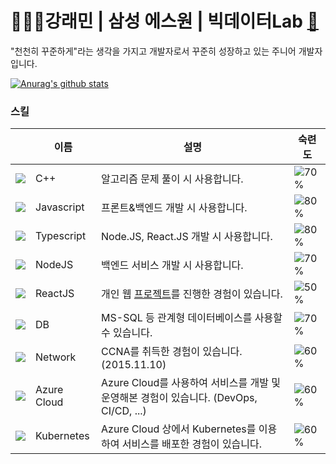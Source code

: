 
# 🙋🏻‍♂️강래민 | 삼성 에스원 | 빅데이터Lab <a href="mailto:jjmin321@naver.com">📧</a> 
<p>"천천히 꾸준하게"라는 생각을 가지고 개발자로서 꾸준히 성장하고 있는 주니어 개발자입니다.</p>
<!--[![Anurag's github stats](https://github-readme-stats.vercel.app/api?username=Raemerrr)](https://github.com/Raemerrr/)-->

[![Anurag's github stats](https://github-readme-stats.vercel.app/api?username=Raemerrr&show_icons=true&theme=chartreuse-dark)](https://github.com/Raemerrr/)


<!--[![Top Langs](https://github-readme-stats.vercel.app/api/top-langs/?username=Raemerrr&layout=compact&theme=chartreuse-dark)](https://github.com/Raemerrr/)-->
<!--
**Raemerrr/Raemerrr** is a ✨ _special_ ✨ repository because its `README.md` (this file) appears on your GitHub profile.

Here are some ideas to get you started:
### Hi there 👋
- 🔭 I’m currently working on ...
- 🌱 I’m currently learning ...
- 👯 I’m looking to collaborate on ...
- 🤔 I’m looking for help with ...
- 💬 Ask me about ...
- 📫 How to reach me: ...
- 😄 Pronouns: ...
- ⚡ Fun fact: ...
-->

### 스킬  

||이름|설명|숙련도|
|---|---|---|---|
|![](https://img.icons8.com/color/24/000000/c-plus-plus-logo.png)|C++|알고리즘 문제 풀이 시 사용합니다.|![70%](https://progress-bar.dev/70)|
|![](https://img.icons8.com/color/24/000000/javascript.png)|Javascript|프론트&백엔드 개발 시 사용합니다.|![80%](https://progress-bar.dev/80)|
|![](https://img.icons8.com/color/24/000000/typescript.png)|Typescript|Node.JS, React.JS 개발 시 사용합니다.|![80%](https://progress-bar.dev/80)|
|![](https://img.icons8.com/color/24/000000/nodejs.png)|NodeJS|백엔드 서비스 개발 시 사용합니다.|![70%](https://progress-bar.dev/70)|
|![](https://img.icons8.com/plasticine/24/000000/react.png)|ReactJS|개인 웹 [프로젝트](https://github.com/Raemerrr/react_resume_project)를 진행한 경험이 있습니다.|![50%](https://progress-bar.dev/50)|
|![](https://img.icons8.com/color/24/000000/add-database.png)|DB|MS-SQL 등 관계형 데이터베이스를 사용할 수 있습니다.|![70%](https://progress-bar.dev/70)|
|![](https://img.icons8.com/color/24/000000/network.png)|Network|CCNA를 취득한 경험이 있습니다. (2015.11.10)|![60%](https://progress-bar.dev/60)|
|![](https://img.icons8.com/color/24/000000/azure-1.png)|Azure Cloud|Azure Cloud를 사용하여 서비스를 개발 및 운영해본 경험이 있습니다. (DevOps, CI/CD, ...)|![60%](https://progress-bar.dev/60)|
|![](https://img.icons8.com/color/24/000000/kubernetes.png)|Kubernetes|Azure Cloud 상에서 Kubernetes를 이용하여 서비스를 배포한 경험이 있습니다.|![60%](https://progress-bar.dev/60)|
